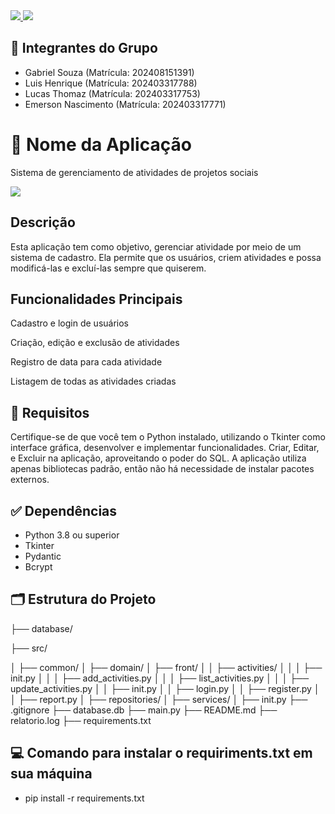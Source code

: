 <a href= 'https://www.python.org/'>
    <img src='https://skillicons.dev/icons?i=python'/>
    <img src='https://cdn.discordapp.com/attachments/1273399725479039101/1377437755931361340/images.png?ex=684036a0&is=683ee520&hm=1c1571ddd3d9c31f921f0f0fb23444a6e41e64f5b8a9e1ed9694f7d434446bc7&'/>
  
    
</a>

## 🔹 Integrantes do Grupo

- Gabriel Souza (Matrícula: 202408151391)
- Luis Henrique (Matrícula: 202403317788)
- Lucas Thomaz (Matrícula: 202403317753)
- Emerson Nascimento (Matrícula: 202403317771)

# 🔹 Nome da Aplicação
Sistema de gerenciamento de atividades de projetos sociais

  <img src='https://cdn.discordapp.com/attachments/1273399725479039101/1377443880231764028/BCO.png?ex=68403c54&is=683eead4&hm=0212fb17c84a1072526576aedd2a91859b8ad9767af8c03bdf30d53c71dcf1ba&'/>
  

## Descrição

Esta aplicação tem como objetivo, gerenciar atividade por meio de um sistema de cadastro. Ela permite que os usuários, criem atividades e possa modificá-las e excluí-las sempre que quiserem. 

## Funcionalidades Principais

Cadastro e login de usuários

Criação, edição e exclusão de atividades

Registro de data para cada atividade

Listagem de todas as atividades criadas

## 🧰 Requisitos

Certifique-se de que você tem o Python instalado, utilizando o Tkinter como interface gráfica, desenvolver e implementar funcionalidades. Criar, Editar, e Excluir na aplicação, aproveitando o poder do SQL. A aplicação utiliza apenas bibliotecas padrão, então não há necessidade de instalar pacotes externos.


## ✅ Dependências

- Python 3.8 ou superior
- Tkinter
- Pydantic
- Bcrypt

## 🗂️ Estrutura do Projeto

├── database/

├── src/

│   ├── common/
│   ├── domain/
│   ├── front/
│   │   ├── activities/
│   │   │   ├── init.py
│   │   │   ├── add_activities.py
│   │   │   ├── list_activities.py
│   │   │   ├── update_activities.py
│   │   ├── init.py
│   │   ├── login.py
│   │   ├── register.py
│   │   ├── report.py
│   ├── repositories/
│   ├── services/
│   ├── init.py
├── .gitignore
├── database.db
├── main.py
├── README.md
├── relatorio.log
├── requirements.txt



##  💻 Comando para instalar o requiriments.txt em sua máquina

- pip install -r requirements.txt



  






